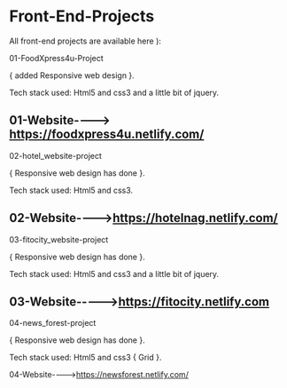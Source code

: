 # Front-End-Projects
All front-end projects are available here ):

01-FoodXpress4u-Project

{ added Responsive web design }.

Tech stack used: Html5 and css3 and a little bit of jquery.

01-Website----> https://foodxpress4u.netlify.com/
------------------------------------------------------------------------------------------------------------------------------
02-hotel_website-project 

{ Responsive web design has done }.

Tech stack used: Html5 and css3.

02-Website---->https://hotelnag.netlify.com/
------------------------------------------------------------------------------------------------------------------------------
03-fitocity_website-project

{ Responsive web design has done }.

Tech stack used: Html5 and css3 and a little bit of jquery.

03-Website----->https://fitocity.netlify.com
------------------------------------------------------------------------------------------------------------------------------
04-news_forest-project  

{ Responsive web design has done }.

Tech stack used: Html5 and css3 { Grid }.

04-Website---->https://newsforest.netlify.com/

